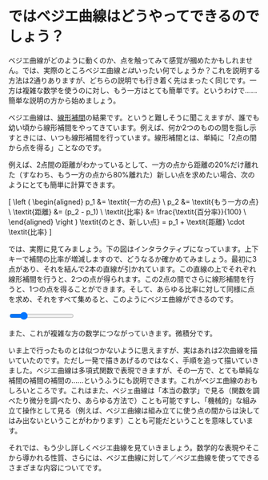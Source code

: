 # ではベジエ曲線はどうやってできるのでしょう？

ベジエ曲線がどのように動くのか、点を触ってみて感覚が摑めたかもしれません。では、実際のところベジエ曲線*とは*いったい何でしょうか？これを説明する方法は2通りありますが、どちらの説明でも行き着く先はまったく同じです。一方は複雑な数学を使うのに対し、もう一方はとても簡単です。というわけで……簡単な説明の方から始めましょう。

ベジエ曲線は、[線形補間](https://ja.wikipedia.org/wiki/%E7%B7%9A%E5%BD%A2%E8%A3%9C%E9%96%93)の結果です。というと難しそうに聞こえますが、誰でも幼い頃から線形補間をやってきています。例えば、何か2つのものの間を指し示すときには、いつも線形補間を行っています。線形補間とは、単純に「2点の間から点を得る」ことなのです。

例えば、2点間の距離がわかっているとして、一方の点から距離の20%だけ離れた（すなわち、もう一方の点から80%離れた）新しい点を求めたい場合、次のようにとても簡単に計算できます。

\[
\left (
  \begin{aligned}
    p_1 &= \textit{一方の点} \\
    p_2 &= \textit{もう一方の点} \\
    \textit{距離} &= (p_2 - p_1) \\
    \textit{比率} &= \frac{\textit{百分率}}{100} \\
  \end{aligned}
\right ) \textit{のとき、新しい点} = p_1 + \textit{距離} \cdot \textit{比率}
\]

では、実際に見てみましょう。下の図はインタラクティブになっています。上下キーで補間の比率が増減しますので、どうなるか確かめてみましょう。最初に3点があり、それを結んで2本の直線が引かれています。この直線の上でそれぞれ線形補間を行うと、2つの点が得られます。この2点の間でさらに線形補間を行うと、1つの点を得ることができます。そして、あらゆる比率に対して同様に点を求め、それをすべて集めると、このようにベジエ曲線ができるのです。

<graphics-element title="Linear Interpolation leading to Bézier curves" width="825" src="./interpolation.js">
  <input type="range" min="10" max="90" step="1" value="25" class="slide-control">
</graphics-element>

また、これが複雑な方の数学につながっていきます。微積分です。

いま上で行ったものとは似つかないように思えますが、実はあれは2次曲線を描いていたのです。ただし一発で描きあげるのではなく、手順を追って描いていきました。ベジエ曲線は多項式関数で表現できますが、その一方で、とても単純な補間の補間の補間の……というふうにも説明できます。これがベジエ曲線のおもしろいところです。これはまた、ベジェ曲線は「本当の数学」で見る（関数を調べたり微分を調べたり、あらゆる方法で）ことも可能ですし、「機械的」な組み立て操作として見る（例えば、ベジエ曲線は組み立てに使う点の間からは決してはみ出ないということがわかります）ことも可能だということを意味しています。

それでは、もう少し詳しくベジエ曲線を見ていきましょう。数学的な表現やそこから導かれる性質、さらには、ベジエ曲線に対して／ベジエ曲線を使ってできるさまざまな内容についてです。
